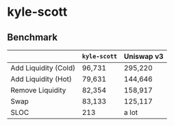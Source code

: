 # kyle-scott

## Benchmark

|                      | `kyle-scott` | Uniswap v3|
|----------------------|--------------|-----------|
| Add Liquidity (Cold) |       96,731 |   295,220 |
| Add Liquidity (Hot)  |       79,631 |   144,646 |
| Remove Liquidity     |       82,354 |   158,917 |
| Swap                 |       83,133 |   125,117 |
| SLOC                 |          213 |     a lot |
